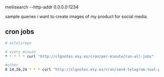 meilisearch --http-addr 0.0.0.0:1234


sample queries
i want to create images of my product for social media

## cron jobs

```bash
# aitolsrepo

# every minute
* * * * * curl "http://clgnotes.esy.es/cron/per-minute/run-all-jobs"

#other
0 14,20,24 * * * curl "http://clgnotes.esy.es/cron/send-telegram-tool-promotional-message"
```